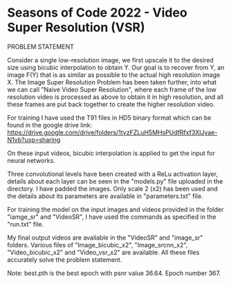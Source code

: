 # Seasons of Code 2022 - Video Super Resolution (VSR)

PROBLEM STATEMENT 

Consider a single low-resolution image, we first upscale it to the desired size using bicubic interpolation to obtain Y. Our goal is to recover from Y, an image F(Y) that is as similar as possible to the actual high resolution image X. The Image Super Resolution Problem has been taken further, into what we can call "Naive Video Super Resolution", where each frame of the low resolution video is processed as above to obtain it in high resolution, and all these frames are put back together to create the higher resolution video.

For training I have used the T91 files in HD5 binary format which can be found in the google drive link: https://drive.google.com/drive/folders/1tyzFZLuH5MHsPUdfRfxf3XIJyae-N1vb?usp=sharing

On these input videos, bicubic interpolation is applied to get the input for neural networks.

Three convolutional levels have been created with a ReLu activation layer, details about each layer can be seen in the "models.py" file uploaded in the directory. I have padded the images. Only scale 2 (x2) has been used and the details about its parameters are available in "parameters.txt" file. 


For training the model on the input images and videos provided in the folder "iamge_sr" and "VideoSR", I have used the commands as specified in the "run.txt" file. 

My final output videos are available in the "VideoSR" and "image_sr" folders. Various files of "Image_bicubic_x2", "Image_srcnn_x2", "Video_bicubic_x2" and "Video_vsr_x2" are available. All these files accurately solve the problem statement. 


Note: best.pth is the best epoch with psnr value 36.64. Epoch number 367.
